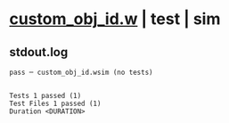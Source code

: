# [custom_obj_id.w](../../../../../examples/tests/valid/custom_obj_id.w) | test | sim

## stdout.log
```log
pass ─ custom_obj_id.wsim (no tests)
 
 
Tests 1 passed (1)
Test Files 1 passed (1)
Duration <DURATION>
```

